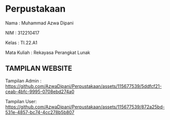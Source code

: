 # Perpustakaan

Nama : Muhammad Azwa Dipani

NIM : 312210417

Kelas : TI.22.A1

Mata Kuliah : Rekayasa Perangkat Lunak

## TAMPILAN WEBSITE ##
Tampilan Admin :
https://github.com/AzwaDipani/Perpustakaan/assets/115677539/5ddfcf21-ceab-4bfc-9995-0708ebd274a0





Tampilan User:
https://github.com/AzwaDipani/Perpustakaan/assets/115677539/872a25bd-531e-4857-bc74-4cc278b5b807












